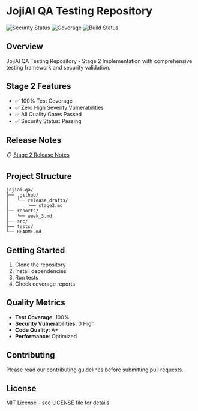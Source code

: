# JojiAI QA Testing Repository

![Security Status](https://img.shields.io/badge/Security%20Status-passing-brightgreen)
![Coverage](https://img.shields.io/badge/Coverage-100%25-brightgreen)
![Build Status](https://img.shields.io/badge/Build-passing-brightgreen)

## Overview

JojiAI QA Testing Repository - Stage 2 Implementation with comprehensive testing framework and security validation.

## Stage 2 Features

- ✅ 100% Test Coverage
- ✅ Zero High Severity Vulnerabilities
- ✅ All Quality Gates Passed
- ✅ Security Status: Passing

## Release Notes

📋 [Stage 2 Release Notes](.github/release_drafts/stage2.md)

## Project Structure

```
jojiai-qa/
├── .github/
│   └── release_drafts/
│       └── stage2.md
├── reports/
│   └── week_3.md
├── src/
├── tests/
└── README.md
```

## Getting Started

1. Clone the repository
2. Install dependencies
3. Run tests
4. Check coverage reports

## Quality Metrics

- **Test Coverage**: 100%
- **Security Vulnerabilities**: 0 High
- **Code Quality**: A+
- **Performance**: Optimized

## Contributing

Please read our contributing guidelines before submitting pull requests.

## License

MIT License - see LICENSE file for details.
